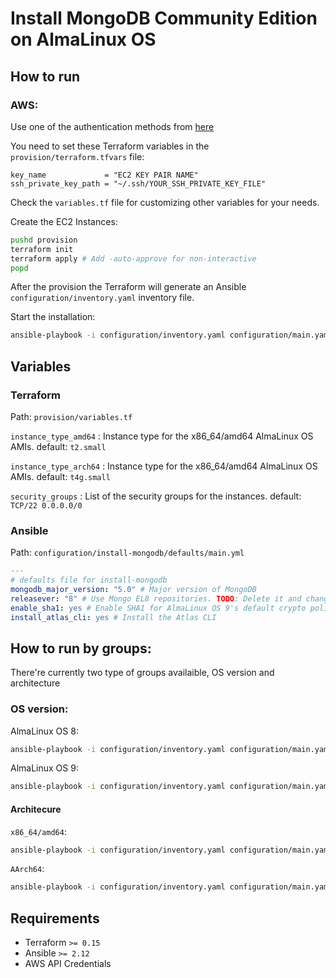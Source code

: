 # Install MongoDB Community Edition on AlmaLinux OS

## How to run

### AWS:

Use one of the authentication methods from [here](https://registry.terraform.io/providers/hashicorp/aws/latest/docs#authentication-and-configuration)

You need to set these Terraform variables in the `provision/terraform.tfvars` file:

```hcl
key_name             = "EC2 KEY PAIR NAME"
ssh_private_key_path = "~/.ssh/YOUR_SSH_PRIVATE_KEY_FILE"
```
Check the `variables.tf` file for customizing other variables for your needs.

Create the EC2 Instances:

```bash
pushd provision
terraform init
terraform apply # Add -auto-approve for non-interactive
popd
``` 
After the provision the Terraform will generate an Ansible `configuration/inventory.yaml` inventory file.

Start the installation:

```bash
ansible-playbook -i configuration/inventory.yaml configuration/main.yaml
```

## Variables

### Terraform

Path: `provision/variables.tf`

`instance_type_amd64` : Instance type for the x86_64/amd64 AlmaLinux OS AMIs. default: `t2.small`

`instance_type_arch64` : Instance type for the x86_64/amd64 AlmaLinux OS AMIs. default: `t4g.small`

`security_groups` : List of the security groups for the instances. default: `TCP/22 0.0.0.0/0`



### Ansible

Path: `configuration/install-mongodb/defaults/main.yml`

```yaml
---
# defaults file for install-mongodb
mongodb_major_version: "5.0" # Major version of MongoDB
releasever: "8" # Use Mongo EL8 repositories. TODO: Delete it and change to $releasever after EL9 support.
enable_sha1: yes # Enable SHA1 for AlmaLinux OS 9's default crypto policy. TODO: Delete it after rpm packages signed with stronger than SHA-1.
install_atlas_cli: yes # Install the Atlas CLI
```
## How to run by groups:
There're currently two type of groups availaible, OS version and architecture

### OS version:

AlmaLinux OS 8:

```bash
ansible-playbook -i configuration/inventory.yaml configuration/main.yaml -l almalinux_8
```
AlmaLinux OS 9:

```bash
ansible-playbook -i configuration/inventory.yaml configuration/main.yaml -l almalinux_9
```

#### Architecure

`x86_64/amd64`:

```bash
ansible-playbook -i configuration/inventory.yaml configuration/main.yaml -l amd64
```

`AArch64`:

```bash
ansible-playbook -i configuration/inventory.yaml configuration/main.yaml -l aarch64
```

## Requirements
* Terraform `>= 0.15`
* Ansible `>= 2.12`
* AWS API Credentials
